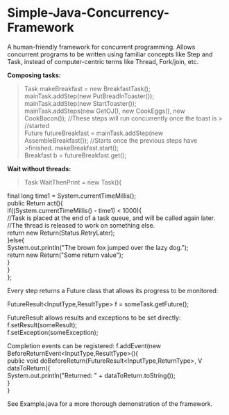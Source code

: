Simple-Java-Concurrency-Framework
=================================

A human-friendly framework for concurrent programming. Allows concurrent programs to be written using familiar concepts like Step and Task, instead of computer-centric terms like Thread, Fork/join, etc.


**Composing tasks:**

>Task makeBreakfast = new BreakfastTask();  
>mainTask.addStep(new PutBreadInToaster());  
>mainTask.addStep(new StartToaster());  
>mainTask.addSteps(new GetOJ(), new CookEggs(), new CookBacon()); //These steps will run concurrently once the toast is >                                                                 //started                                                                        
>Future<Breakfast> futureBreakfast = mainTask.addStep(new AssembleBreakfast()); //Starts once the previous steps have >finished.   makeBreakfast.start();                                                        
>Breakfast b = futureBreakfast.get();    



**Wait without threads:**

>Task WaitThenPrint = new Task<String>(){  
  
   final long time1 = System.currentTimeMillis();  
   public Return<String> act(){  
     if((System.currentTimeMillis() - time1) < 1000){  
       //Task is placed at the end of a task queue, and will be called again later.  
       //The thread is released to work on something else.  
       return new Return<String>(Status.RetryLater);  
     }else{  
       System.out.println("The brown fox jumped over the lazy dog.");  
       return new Return<String>("Some return value");  
      }  
   }  
};  


Every step returns a Future class that allows its progress to be monitored:  

FutureResult<InputType,ResultType> f = someTask.getFuture();  

FutureResult allows results and exceptions to be set directly:  
f.setResult(someResult);  
f.setException(someException);  

Completion events can be registered:
f.addEvent(new BeforeReturnEvent<InputType,ResultType>(){  
    public void doBeforeReturn(FutureResult<InputType,ReturnType>, V dataToReturn){  
          System.out.println("Returned: " + dataToReturn.toString());  
    }  
}  


  
See Example.java for a more thorough demonstration of the framework.  

